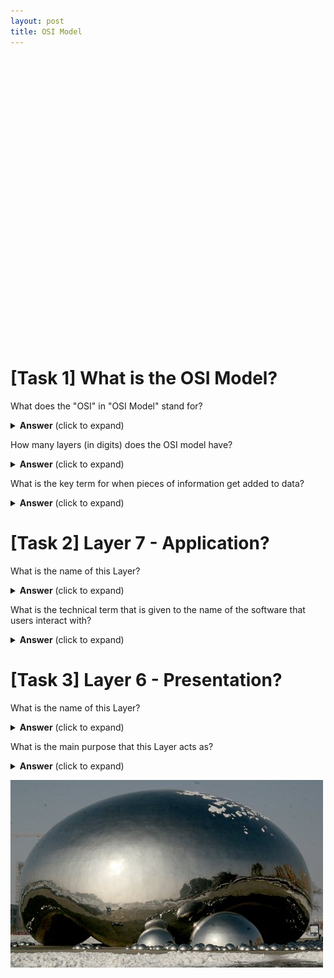 ```yaml
---
layout: post
title: OSI Model
---
```




<svg version="1.1" id="Layer_1" xmlns="http://www.w3.org/2000/svg" xmlns:xlink="http://www.w3.org/1999/xlink" x="0px" y="0px"
	 viewBox="0 0 680.9 616.6" style="enable-background:new 0 0 680.9 616.6;" xml:space="preserve">
<style type="text/css">
	.st0{fill:#79B609;}
	.st1{fill:#0C6919;}
	.st2{fill:#259A81;}
	.st3{fill:#3376A8;}
	.st4{fill:#3B31BA;}
	.st5{fill:#7509C0;}
	.st6{fill:#BA07A2;}
	.st7{fill:#2d2d2d;}
</style>
<g>
	<path class="st0" d="M666.8,74.5H14.1C6.3,74.5,0,68.1,0,60.3V14.1C0,6.3,6.3,0,14.1,0h652.6c7.8,0,14.1,6.3,14.1,14.1v46.2
		C680.9,68.1,674.6,74.5,666.8,74.5z M14.1,3C8,3,3,8,3,14.1v46.2c0,6.1,5,11.1,11.1,11.1h652.6c6.1,0,11.1-5,11.1-11.1V14.1
		c0-6.1-5-11.1-11.1-11.1H14.1z"/>
</g>
<g>
	<path class="st1" d="M666.8,164.8H14.1c-7.8,0-14.1-6.3-14.1-14.1v-46.2c0-7.8,6.3-14.1,14.1-14.1h652.6c7.8,0,14.1,6.3,14.1,14.1
		v46.2C680.9,158.5,674.6,164.8,666.8,164.8z M14.1,93.4C8,93.4,3,98.4,3,104.5v46.2c0,6.1,5,11.1,11.1,11.1h652.6
		c6.1,0,11.1-5,11.1-11.1v-46.2c0-6.1-5-11.1-11.1-11.1H14.1z"/>
</g>
<g>
	<path class="st2" d="M666.8,255.2H14.1c-7.8,0-14.1-6.3-14.1-14.1v-46.2c0-7.8,6.3-14.1,14.1-14.1h652.6c7.8,0,14.1,6.3,14.1,14.1
		v46.2C680.9,248.8,674.6,255.2,666.8,255.2z M14.1,183.7c-6.1,0-11.1,5-11.1,11.1v46.2c0,6.1,5,11.1,11.1,11.1h652.6
		c6.1,0,11.1-5,11.1-11.1v-46.2c0-6.1-5-11.1-11.1-11.1H14.1z"/>
</g>
<g>
	<path class="st3" d="M666.8,345.6H14.1c-7.8,0-14.1-6.3-14.1-14.1v-46.2c0-7.8,6.3-14.1,14.1-14.1h652.6c7.8,0,14.1,6.3,14.1,14.1
		v46.2C680.9,339.2,674.6,345.6,666.8,345.6z M14.1,274.1c-6.1,0-11.1,5-11.1,11.1v46.2c0,6.1,5,11.1,11.1,11.1h652.6
		c6.1,0,11.1-5,11.1-11.1v-46.2c0-6.1-5-11.1-11.1-11.1H14.1z"/>
</g>
<g>
	<path class="st4" d="M666.8,435.9H14.1c-7.8,0-14.1-6.3-14.1-14.1v-46.2c0-7.8,6.3-14.1,14.1-14.1h652.6c7.8,0,14.1,6.3,14.1,14.1
		v46.2C680.9,429.6,674.6,435.9,666.8,435.9z M14.1,364.5c-6.1,0-11.1,5-11.1,11.1v46.2c0,6.1,5,11.1,11.1,11.1h652.6
		c6.1,0,11.1-5,11.1-11.1v-46.2c0-6.1-5-11.1-11.1-11.1H14.1z"/>
</g>
<g>
	<path class="st5" d="M666.8,526.3H14.1c-7.8,0-14.1-6.3-14.1-14.1V466c0-7.8,6.3-14.1,14.1-14.1h652.6c7.8,0,14.1,6.3,14.1,14.1
		v46.2C680.9,519.9,674.6,526.3,666.8,526.3z M14.1,454.8C8,454.8,3,459.8,3,466v46.2c0,6.1,5,11.1,11.1,11.1h652.6
		c6.1,0,11.1-5,11.1-11.1V466c0-6.1-5-11.1-11.1-11.1H14.1z"/>
</g>
<g>
	<path class="st6" d="M666.8,616.6H14.1c-7.8,0-14.1-6.3-14.1-14.1v-46.2c0-7.8,6.3-14.1,14.1-14.1h652.6c7.8,0,14.1,6.3,14.1,14.1
		v46.2C680.9,610.3,674.6,616.6,666.8,616.6z M14.1,545.2c-6.1,0-11.1,5-11.1,11.1v46.2c0,6.1,5,11.1,11.1,11.1h652.6
		c6.1,0,11.1-5,11.1-11.1v-46.2c0-6.1-5-11.1-11.1-11.1H14.1z"/>
</g>
<g>
	<path class="st7" d="M65.9,25.8v4.5l-12.6,26h-7.6l12.6-24.6v-0.1h-14v-5.9H65.9z"/>
	<path class="st7" d="M70.4,52.5c0-2.5,1.7-4.4,4.2-4.4s4.2,1.8,4.2,4.4c0,2.5-1.7,4.3-4.2,4.3C72.2,56.9,70.4,55,70.4,52.5z"/>
	<path class="st7" d="M268.5,48.2l-2.3,8.1h-7.4l9.7-31.7h9.4l9.8,31.7H280l-2.4-8.1H268.5z M276.5,42.9l-2-6.7
		c-0.6-1.9-1.1-4.2-1.6-6.1h-0.1c-0.5,1.9-0.9,4.3-1.5,6.1l-1.9,6.7H276.5z"/>
	<path class="st7" d="M291.4,41.1c0-3-0.1-5.6-0.2-7.7h6.2l0.3,3.2h0.1c1.7-2.4,4.3-3.7,7.7-3.7c5,0,9.5,4.4,9.5,11.7
		c0,8.4-5.3,12.3-10.4,12.3c-2.8,0-4.9-1.1-6-2.6h-0.1v11.4h-7.1V41.1z M298.5,46.5c0,0.6,0,1.1,0.1,1.5c0.5,1.9,2.1,3.4,4.2,3.4
		c3.1,0,4.9-2.6,4.9-6.5c0-3.7-1.6-6.4-4.8-6.4c-2,0-3.8,1.5-4.3,3.6c-0.1,0.4-0.1,0.8-0.1,1.3V46.5z"/>
	<path class="st7" d="M319.5,41.1c0-3-0.1-5.6-0.2-7.7h6.2l0.3,3.2h0.1c1.7-2.4,4.3-3.7,7.7-3.7c5,0,9.5,4.4,9.5,11.7
		c0,8.4-5.3,12.3-10.4,12.3c-2.8,0-4.9-1.1-6-2.6h-0.1v11.4h-7.1V41.1z M326.7,46.5c0,0.6,0,1.1,0.1,1.5c0.5,1.9,2.1,3.4,4.2,3.4
		c3.1,0,4.9-2.6,4.9-6.5c0-3.7-1.6-6.4-4.8-6.4c-2,0-3.8,1.5-4.3,3.6c-0.1,0.4-0.1,0.8-0.1,1.3V46.5z"/>
	<path class="st7" d="M347.6,23h7.1v33.4h-7.1V23z"/>
	<path class="st7" d="M367.9,27c0,2-1.5,3.6-3.9,3.6c-2.3,0-3.8-1.6-3.7-3.6c0-2.1,1.5-3.6,3.8-3.6S367.9,24.9,367.9,27z
		 M360.5,56.4v-23h7.1v23H360.5z"/>
	<path class="st7" d="M390.7,55.8c-1.3,0.6-3.7,1-6.4,1c-7.4,0-12.2-4.5-12.2-11.7c0-6.7,4.6-12.2,13.2-12.2c1.9,0,3.9,0.3,5.5,0.9
		l-1.1,5.3c-0.8-0.4-2.1-0.7-4-0.7c-3.8,0-6.2,2.7-6.2,6.4c0,4.2,2.8,6.4,6.3,6.4c1.7,0,3-0.3,4.1-0.7L390.7,55.8z"/>
	<path class="st7" d="M407.9,56.4l-0.4-2.3h-0.1c-1.5,1.8-3.9,2.8-6.6,2.8c-4.7,0-7.4-3.4-7.4-7c0-6,5.4-8.8,13.5-8.8v-0.3
		c0-1.2-0.7-3-4.2-3c-2.3,0-4.8,0.8-6.3,1.7l-1.3-4.6c1.6-0.9,4.7-2,8.9-2c7.7,0,10.1,4.5,10.1,9.9v8c0,2.2,0.1,4.3,0.3,5.6H407.9z
		 M407,45.5c-3.8,0-6.7,0.8-6.7,3.6c0,1.8,1.2,2.7,2.8,2.7c1.8,0,3.2-1.2,3.7-2.6c0.1-0.4,0.1-0.8,0.1-1.2V45.5z"/>
	<path class="st7" d="M427.2,26.8v6.6h5.1v5.3h-5.1V47c0,2.8,0.7,4,2.8,4c0.9,0,1.6-0.1,2.1-0.2l0,5.4c-0.9,0.4-2.6,0.6-4.7,0.6
		c-2.3,0-4.2-0.8-5.4-2c-1.3-1.4-2-3.6-2-6.8v-9.4h-3.1v-5.3h3.1v-5L427.2,26.8z"/>
	<path class="st7" d="M443.9,27c0,2-1.5,3.6-3.9,3.6c-2.3,0-3.8-1.6-3.7-3.6c0-2.1,1.5-3.6,3.8-3.6S443.8,24.9,443.9,27z
		 M436.5,56.4v-23h7.1v23H436.5z"/>
	<path class="st7" d="M472.1,44.6c0,8.4-6,12.3-12.1,12.3c-6.7,0-11.9-4.4-11.9-11.8c0-7.4,4.9-12.2,12.3-12.2
		C467.4,32.9,472.1,37.7,472.1,44.6z M455.4,44.8c0,3.9,1.6,6.9,4.7,6.9c2.8,0,4.6-2.8,4.6-6.9c0-3.4-1.3-6.9-4.6-6.9
		C456.7,37.9,455.4,41.5,455.4,44.8z"/>
	<path class="st7" d="M476.5,40.7c0-2.9-0.1-5.3-0.2-7.3h6.2l0.3,3.1h0.1c0.9-1.5,3.3-3.7,7.1-3.7c4.7,0,8.2,3.1,8.2,9.9v13.6h-7.1
		V43.6c0-3-1-5-3.6-5c-2,0-3.1,1.4-3.6,2.7c-0.2,0.4-0.3,1.1-0.3,1.8v13.3h-7.1V40.7z"/>
	<path class="st7" d="M63.5,120.9c-0.8,0-1.6,0-2.8,0.1c-6.3,0.5-9.2,3.8-10,7.3h0.1c1.5-1.6,3.6-2.4,6.5-2.4c5.1,0,9.4,3.6,9.4,10
		c0,6.1-4.7,11-11.3,11c-8.1,0-12.1-6.1-12.1-13.3c0-5.7,2.1-10.5,5.4-13.6c3.1-2.8,7-4.3,11.8-4.5c1.3-0.1,2.2-0.1,2.9,0V120.9z
		 M59.6,136.2c0-2.8-1.5-5.3-4.6-5.3c-1.9,0-3.5,1.2-4.2,2.7c-0.2,0.4-0.3,0.9-0.3,1.8c0.1,3.2,1.7,6.2,4.9,6.2
		C58,141.6,59.6,139.3,59.6,136.2z"/>
	<path class="st7" d="M70.4,142.5c0-2.5,1.7-4.4,4.2-4.4s4.2,1.8,4.2,4.4c0,2.5-1.7,4.3-4.2,4.3C72.2,146.9,70.4,145,70.4,142.5z"/>
	<path class="st7" d="M261.1,115.1c2.2-0.4,5.3-0.7,9.7-0.7c4.4,0,7.6,0.8,9.7,2.5c2,1.6,3.4,4.2,3.4,7.3c0,3.1-1,5.7-2.9,7.5
		c-2.4,2.3-6.1,3.3-10.3,3.3c-0.9,0-1.8,0-2.4-0.1v11.3h-7.1V115.1z M268.2,129.5c0.6,0.1,1.4,0.2,2.4,0.2c3.8,0,6.2-1.9,6.2-5.2
		c0-2.9-2-4.7-5.6-4.7c-1.5,0-2.4,0.1-3,0.3V129.5z"/>
	<path class="st7" d="M287.7,130.9c0-3.4-0.1-5.6-0.2-7.6h6.2l0.2,4.2h0.2c1.2-3.3,4-4.7,6.2-4.7c0.7,0,1,0,1.5,0.1v6.7
		c-0.5-0.1-1.1-0.2-1.9-0.2c-2.6,0-4.4,1.4-4.9,3.6c-0.1,0.5-0.1,1-0.1,1.6v11.7h-7.1V130.9z"/>
	<path class="st7" d="M310.7,137.1c0.2,3,3.1,4.4,6.5,4.4c2.4,0,4.4-0.3,6.3-0.9l0.9,4.8c-2.3,0.9-5.2,1.4-8.3,1.4
		c-7.8,0-12.3-4.5-12.3-11.7c0-5.8,3.6-12.3,11.6-12.3c7.4,0,10.2,5.8,10.2,11.5c0,1.2-0.1,2.3-0.2,2.8H310.7z M319.1,132.3
		c0-1.7-0.8-4.7-4-4.7c-3,0-4.2,2.7-4.4,4.7H319.1z"/>
	<path class="st7" d="M330,140.1c1.3,0.8,4,1.7,6.2,1.7c2.2,0,3.1-0.8,3.1-1.9c0-1.2-0.7-1.7-3.4-2.6c-4.7-1.6-6.6-4.2-6.5-6.9
		c0-4.3,3.7-7.5,9.4-7.5c2.7,0,5.1,0.6,6.5,1.3l-1.3,4.9c-1-0.6-3-1.3-5-1.3c-1.7,0-2.7,0.7-2.7,1.9c0,1.1,0.9,1.6,3.7,2.6
		c4.4,1.5,6.2,3.7,6.3,7.1c0,4.3-3.4,7.4-10,7.4c-3,0-5.7-0.7-7.4-1.6L330,140.1z"/>
	<path class="st7" d="M355.9,137.1c0.2,3,3.1,4.4,6.5,4.4c2.4,0,4.4-0.3,6.3-0.9l0.9,4.8c-2.3,0.9-5.2,1.4-8.3,1.4
		c-7.8,0-12.3-4.5-12.3-11.7c0-5.8,3.6-12.3,11.6-12.3c7.4,0,10.2,5.8,10.2,11.5c0,1.2-0.1,2.3-0.2,2.8H355.9z M364.3,132.3
		c0-1.7-0.8-4.7-4-4.7c-3,0-4.2,2.7-4.4,4.7H364.3z"/>
	<path class="st7" d="M375.3,130.7c0-2.9-0.1-5.3-0.2-7.3h6.2l0.3,3.1h0.1c0.9-1.5,3.3-3.7,7.1-3.7c4.7,0,8.2,3.1,8.2,9.9v13.6h-7.1
		v-12.7c0-3-1-5-3.6-5c-2,0-3.1,1.4-3.6,2.7c-0.2,0.4-0.3,1.1-0.3,1.8v13.3h-7.1V130.7z"/>
	<path class="st7" d="M410.5,116.8v6.6h5.1v5.3h-5.1v8.3c0,2.8,0.7,4,2.8,4c0.9,0,1.6-0.1,2.1-0.2l0,5.4c-0.9,0.4-2.6,0.6-4.7,0.6
		c-2.3,0-4.2-0.8-5.4-2c-1.3-1.4-2-3.6-2-6.8v-9.4h-3.1v-5.3h3.1v-5L410.5,116.8z"/>
	<path class="st7" d="M432.8,146.4l-0.4-2.3h-0.1c-1.5,1.8-3.9,2.8-6.6,2.8c-4.7,0-7.4-3.4-7.4-7c0-6,5.4-8.8,13.5-8.8v-0.3
		c0-1.2-0.7-3-4.2-3c-2.3,0-4.8,0.8-6.3,1.7l-1.3-4.6c1.6-0.9,4.7-2,8.9-2c7.7,0,10.1,4.5,10.1,9.9v8c0,2.2,0.1,4.3,0.3,5.6H432.8z
		 M432,135.5c-3.8,0-6.7,0.8-6.7,3.6c0,1.8,1.2,2.7,2.8,2.7c1.8,0,3.2-1.2,3.7-2.6c0.1-0.4,0.1-0.8,0.1-1.2V135.5z"/>
	<path class="st7" d="M452.2,116.8v6.6h5.1v5.3h-5.1v8.3c0,2.8,0.7,4,2.8,4c0.9,0,1.6-0.1,2.1-0.2l0,5.4c-0.9,0.4-2.6,0.6-4.7,0.6
		c-2.3,0-4.2-0.8-5.4-2c-1.3-1.4-2-3.6-2-6.8v-9.4h-3.1v-5.3h3.1v-5L452.2,116.8z"/>
	<path class="st7" d="M468.8,117c0,2-1.5,3.6-3.9,3.6c-2.3,0-3.8-1.6-3.7-3.6c0-2.1,1.5-3.6,3.8-3.6S468.8,114.9,468.8,117z
		 M461.4,146.4v-23h7.1v23H461.4z"/>
	<path class="st7" d="M497,134.6c0,8.4-6,12.3-12.1,12.3c-6.7,0-11.9-4.4-11.9-11.8c0-7.4,4.9-12.2,12.3-12.2
		C492.3,122.9,497,127.7,497,134.6z M480.4,134.8c0,3.9,1.6,6.9,4.7,6.9c2.8,0,4.6-2.8,4.6-6.9c0-3.4-1.3-6.9-4.6-6.9
		C481.7,127.9,480.4,131.5,480.4,134.8z"/>
	<path class="st7" d="M501.4,130.7c0-2.9-0.1-5.3-0.2-7.3h6.2l0.3,3.1h0.1c0.9-1.5,3.3-3.7,7.1-3.7c4.7,0,8.2,3.1,8.2,9.9v13.6h-7.1
		v-12.7c0-3-1-5-3.6-5c-2,0-3.1,1.4-3.6,2.7c-0.2,0.4-0.3,1.1-0.3,1.8v13.3h-7.1V130.7z"/>
	<path class="st7" d="M64.4,211.7H52.5l-0.7,4.7c0.7-0.1,1.2-0.1,2-0.1c2.9,0,5.9,0.7,8,2.2c2.3,1.6,3.7,4.1,3.7,7.7
		c0,5.7-4.9,10.7-13.1,10.7c-3.7,0-6.8-0.8-8.5-1.7l1.3-5.4c1.4,0.7,4.1,1.5,6.9,1.5c3,0,6.1-1.4,6.1-4.7c0-3.1-2.5-5.1-8.6-5.1
		c-1.7,0-2.9,0.1-4.1,0.3l2-16h16.8V211.7z"/>
	<path class="st7" d="M70.4,232.5c0-2.5,1.7-4.4,4.2-4.4s4.2,1.8,4.2,4.4c0,2.5-1.7,4.3-4.2,4.3C72.2,236.9,70.4,235,70.4,232.5z"/>
	<path class="st7" d="M261.3,229c1.9,1,4.9,2,7.9,2c3.3,0,5-1.4,5-3.4c0-2-1.5-3.1-5.3-4.5c-5.3-1.8-8.7-4.7-8.7-9.4
		c0-5.4,4.5-9.5,12-9.5c3.6,0,6.2,0.8,8.1,1.6l-1.6,5.8c-1.3-0.6-3.5-1.5-6.6-1.5c-3.1,0-4.6,1.4-4.6,3.1c0,2,1.8,2.9,5.9,4.5
		c5.6,2.1,8.2,5,8.2,9.4c0,5.3-4.1,9.8-12.8,9.8c-3.6,0-7.2-0.9-9-1.9L261.3,229z"/>
	<path class="st7" d="M292.1,227.1c0.2,3,3.1,4.4,6.5,4.4c2.4,0,4.4-0.3,6.3-0.9l0.9,4.8c-2.3,0.9-5.2,1.4-8.3,1.4
		c-7.8,0-12.3-4.5-12.3-11.7c0-5.8,3.6-12.3,11.6-12.3c7.4,0,10.2,5.8,10.2,11.5c0,1.2-0.1,2.3-0.2,2.8H292.1z M300.5,222.3
		c0-1.7-0.8-4.7-4-4.7c-3,0-4.2,2.7-4.4,4.7H300.5z"/>
	<path class="st7" d="M311.3,230.1c1.3,0.8,4,1.7,6.2,1.7c2.2,0,3.1-0.8,3.1-1.9c0-1.2-0.7-1.7-3.4-2.6c-4.7-1.6-6.6-4.2-6.5-6.9
		c0-4.3,3.7-7.5,9.4-7.5c2.7,0,5.1,0.6,6.5,1.3l-1.3,4.9c-1-0.6-3-1.3-5-1.3c-1.7,0-2.7,0.7-2.7,1.9c0,1.1,0.9,1.6,3.7,2.6
		c4.4,1.5,6.2,3.7,6.2,7.1c0,4.3-3.4,7.4-10,7.4c-3,0-5.7-0.7-7.4-1.6L311.3,230.1z"/>
	<path class="st7" d="M331.7,230.1c1.3,0.8,4,1.7,6.2,1.7c2.2,0,3.1-0.8,3.1-1.9c0-1.2-0.7-1.7-3.4-2.6c-4.7-1.6-6.6-4.2-6.5-6.9
		c0-4.3,3.7-7.5,9.4-7.5c2.7,0,5.1,0.6,6.5,1.3l-1.3,4.9c-1-0.6-3-1.3-5-1.3c-1.7,0-2.7,0.7-2.7,1.9c0,1.1,0.9,1.6,3.7,2.6
		c4.4,1.5,6.2,3.7,6.2,7.1c0,4.3-3.4,7.4-10,7.4c-3,0-5.7-0.7-7.4-1.6L331.7,230.1z"/>
	<path class="st7" d="M359.5,207c0,2-1.5,3.6-3.9,3.6c-2.3,0-3.8-1.6-3.7-3.6c0-2.1,1.5-3.6,3.8-3.6S359.5,204.9,359.5,207z
		 M352.2,236.4v-23h7.1v23H352.2z"/>
	<path class="st7" d="M387.7,224.6c0,8.4-6,12.3-12.1,12.3c-6.7,0-11.9-4.4-11.9-11.8c0-7.4,4.9-12.2,12.3-12.2
		C383,212.9,387.7,217.7,387.7,224.6z M371.1,224.8c0,3.9,1.6,6.9,4.7,6.9c2.8,0,4.6-2.8,4.6-6.9c0-3.4-1.3-6.9-4.6-6.9
		C372.4,217.9,371.1,221.5,371.1,224.8z"/>
	<path class="st7" d="M392.2,220.7c0-2.9-0.1-5.3-0.2-7.3h6.2l0.3,3.1h0.1c0.9-1.5,3.3-3.7,7.1-3.7c4.7,0,8.2,3.1,8.2,9.9v13.6h-7.1
		v-12.7c0-3-1-5-3.6-5c-2,0-3.1,1.4-3.6,2.7c-0.2,0.4-0.3,1.1-0.3,1.8v13.3h-7.1V220.7z"/>
	<path class="st7" d="M56.6,326.4v-7.3H43.1v-4.7l11.6-18.6h8.7v17.9H67v5.4h-3.7v7.3H56.6z M56.6,313.7v-6.8c0-1.8,0.1-3.7,0.2-5.7
		h-0.2c-1,2-1.8,3.8-2.8,5.7l-4.1,6.7v0.1H56.6z"/>
	<path class="st7" d="M70.4,322.5c0-2.5,1.7-4.4,4.2-4.4s4.2,1.8,4.2,4.4c0,2.5-1.7,4.3-4.2,4.3C72.2,326.9,70.4,325,70.4,322.5z"/>
	<path class="st7" d="M274.9,300.7h-8.5v-6h24.3v6H282v25.7h-7.2V300.7z"/>
	<path class="st7" d="M291.7,310.9c0-3.4-0.1-5.6-0.2-7.6h6.2l0.2,4.2h0.2c1.2-3.3,4-4.7,6.2-4.7c0.7,0,1,0,1.5,0.1v6.7
		c-0.5-0.1-1.1-0.2-1.9-0.2c-2.6,0-4.4,1.4-4.9,3.6c-0.1,0.5-0.1,1-0.1,1.6v11.7h-7.1V310.9z"/>
	<path class="st7" d="M322.1,326.4l-0.4-2.3h-0.1c-1.5,1.8-3.9,2.8-6.6,2.8c-4.7,0-7.4-3.4-7.4-7c0-6,5.4-8.8,13.5-8.8v-0.3
		c0-1.2-0.7-3-4.2-3c-2.3,0-4.8,0.8-6.3,1.7l-1.3-4.6c1.6-0.9,4.7-2,8.9-2c7.7,0,10.1,4.5,10.1,9.9v8c0,2.2,0.1,4.3,0.3,5.6H322.1z
		 M321.3,315.5c-3.8,0-6.7,0.8-6.7,3.6c0,1.8,1.2,2.7,2.8,2.7c1.8,0,3.2-1.2,3.7-2.6c0.1-0.4,0.1-0.8,0.1-1.2V315.5z"/>
	<path class="st7" d="M333.9,310.7c0-2.9-0.1-5.3-0.2-7.3h6.2l0.3,3.1h0.1c0.9-1.5,3.3-3.7,7.1-3.7c4.7,0,8.2,3.1,8.2,9.9v13.6h-7.1
		v-12.7c0-3-1-5-3.6-5c-2,0-3.1,1.4-3.6,2.7c-0.2,0.4-0.3,1.1-0.3,1.8v13.3h-7.1V310.7z"/>
	<path class="st7" d="M361.4,320.1c1.3,0.8,4,1.7,6.2,1.7c2.2,0,3.1-0.8,3.1-1.9s-0.7-1.7-3.4-2.6c-4.7-1.6-6.6-4.2-6.5-6.9
		c0-4.3,3.7-7.5,9.4-7.5c2.7,0,5.1,0.6,6.5,1.3l-1.3,4.9c-1-0.6-3-1.3-5-1.3c-1.7,0-2.7,0.7-2.7,1.9c0,1.1,0.9,1.6,3.7,2.6
		c4.4,1.5,6.2,3.7,6.2,7.1c0,4.3-3.4,7.4-10,7.4c-3,0-5.7-0.7-7.4-1.6L361.4,320.1z"/>
	<path class="st7" d="M381.8,311.1c0-3-0.1-5.6-0.2-7.7h6.2l0.3,3.2h0.1c1.7-2.4,4.3-3.7,7.7-3.7c5,0,9.5,4.4,9.5,11.7
		c0,8.4-5.3,12.3-10.4,12.3c-2.8,0-4.9-1.1-6-2.6H389v11.4h-7.1V311.1z M389,316.5c0,0.6,0,1.1,0.1,1.5c0.5,1.9,2.1,3.4,4.2,3.4
		c3.1,0,4.9-2.6,4.9-6.5c0-3.7-1.6-6.4-4.8-6.4c-2,0-3.8,1.5-4.3,3.6c-0.1,0.4-0.1,0.8-0.1,1.3V316.5z"/>
	<path class="st7" d="M432.8,314.6c0,8.4-6,12.3-12.1,12.3c-6.7,0-11.9-4.4-11.9-11.8s4.9-12.2,12.3-12.2
		C428.1,302.9,432.8,307.7,432.8,314.6z M416.1,314.8c0,3.9,1.6,6.9,4.7,6.9c2.8,0,4.6-2.8,4.6-6.9c0-3.4-1.3-6.9-4.6-6.9
		C417.4,307.9,416.1,311.5,416.1,314.8z"/>
	<path class="st7" d="M437.2,310.9c0-3.4-0.1-5.6-0.2-7.6h6.2l0.2,4.2h0.2c1.2-3.3,4-4.7,6.2-4.7c0.7,0,1,0,1.5,0.1v6.7
		c-0.5-0.1-1.1-0.2-1.9-0.2c-2.6,0-4.4,1.4-4.9,3.6c-0.1,0.5-0.1,1-0.1,1.6v11.7h-7.1V310.9z"/>
	<path class="st7" d="M464,296.8v6.6h5.1v5.3H464v8.3c0,2.8,0.7,4,2.8,4c0.9,0,1.6-0.1,2.1-0.2l0,5.4c-0.9,0.4-2.6,0.6-4.7,0.6
		c-2.3,0-4.2-0.8-5.4-2c-1.3-1.4-2-3.6-2-6.8v-9.4H454v-5.3h3.1v-5L464,296.8z"/>
	<path class="st7" d="M45.2,409.3c1.3,0.7,4.2,1.9,7.1,1.9c3.7,0,5.6-1.8,5.6-4.1c0-3-3-4.4-6.2-4.4h-2.9v-5.1h2.8
		c2.4,0,5.5-0.9,5.5-3.5c0-1.8-1.5-3.2-4.5-3.2c-2.5,0-5.1,1.1-6.4,1.8l-1.5-5.2c1.8-1.2,5.5-2.3,9.4-2.3c6.5,0,10.2,3.4,10.2,7.6
		c0,3.2-1.8,5.8-5.6,7.1v0.1c3.7,0.7,6.6,3.4,6.6,7.4c0,5.4-4.7,9.4-12.5,9.4c-3.9,0-7.3-1-9.1-2.2L45.2,409.3z"/>
	<path class="st7" d="M70.4,412.5c0-2.5,1.7-4.4,4.2-4.4s4.2,1.8,4.2,4.4c0,2.5-1.7,4.3-4.2,4.3C72.2,416.9,70.4,415,70.4,412.5z"/>
	<path class="st7" d="M261.1,416.4v-31.7h8.4l6.6,11.6c1.9,3.3,3.8,7.3,5.2,10.9h0.1c-0.5-4.2-0.6-8.5-0.6-13.2v-9.3h6.6v31.7h-7.5
		l-6.8-12.2c-1.9-3.4-3.9-7.5-5.5-11.2l-0.1,0c0.2,4.2,0.3,8.6,0.3,13.8v9.5H261.1z"/>
	<path class="st7" d="M298.6,407.1c0.2,3,3.1,4.4,6.5,4.4c2.4,0,4.4-0.3,6.3-0.9l0.9,4.8c-2.3,0.9-5.2,1.4-8.3,1.4
		c-7.8,0-12.3-4.5-12.3-11.7c0-5.8,3.6-12.3,11.6-12.3c7.4,0,10.2,5.8,10.2,11.5c0,1.2-0.1,2.3-0.2,2.8H298.6z M307.1,402.3
		c0-1.7-0.8-4.7-4-4.7c-3,0-4.2,2.7-4.4,4.7H307.1z"/>
	<path class="st7" d="M325.9,386.8v6.6h5.1v5.3h-5.1v8.3c0,2.8,0.7,4,2.8,4c0.9,0,1.6-0.1,2.1-0.2l0,5.4c-0.9,0.4-2.6,0.6-4.7,0.6
		c-2.3,0-4.2-0.8-5.4-2c-1.3-1.4-2-3.6-2-6.8v-9.4h-3.1v-5.3h3.1v-5L325.9,386.8z"/>
	<path class="st7" d="M340.4,393.4l1.8,9.4c0.5,2.4,0.9,4.9,1.3,7.6h0.1c0.5-2.6,1.1-5.3,1.7-7.5l2.4-9.4h5.6l2.3,9.2
		c0.6,2.6,1.2,5.2,1.7,7.8h0.1c0.3-2.6,0.8-5.2,1.3-7.8l2-9.1h7l-7,23H354l-2.2-8.1c-0.6-2.3-1-4.3-1.5-7.1h-0.1
		c-0.4,2.9-0.9,5-1.5,7.1l-2.3,8.1h-6.7l-6.7-23H340.4z"/>
	<path class="st7" d="M393.1,404.6c0,8.4-6,12.3-12.1,12.3c-6.7,0-11.9-4.4-11.9-11.8s4.9-12.2,12.3-12.2
		C388.4,392.9,393.1,397.7,393.1,404.6z M376.5,404.8c0,3.9,1.6,6.9,4.7,6.9c2.8,0,4.6-2.8,4.6-6.9c0-3.4-1.3-6.9-4.6-6.9
		C377.7,397.9,376.5,401.5,376.5,404.8z"/>
	<path class="st7" d="M397.5,400.9c0-3.4-0.1-5.6-0.2-7.6h6.2l0.2,4.2h0.2c1.2-3.3,4-4.7,6.2-4.7c0.7,0,1,0,1.5,0.1v6.7
		c-0.5-0.1-1.1-0.2-1.9-0.2c-2.6,0-4.4,1.4-4.9,3.6c-0.1,0.5-0.1,1-0.1,1.6v11.7h-7.1V400.9z"/>
	<path class="st7" d="M422.4,403.1L422.4,403.1c0.6-0.9,1.2-1.9,1.7-2.8l4.7-6.9h8.6l-8.2,9.3l9.4,13.7h-8.8l-5.5-9.4l-1.8,2.3v7.2
		h-7.1V383h7.1V403.1z"/>
	<path class="st7" d="M44,506.4V502l3.9-3.6c6.7-6,9.9-9.4,10-13c0-2.5-1.5-4.5-5-4.5c-2.6,0-4.9,1.3-6.5,2.5l-2-5.1
		c2.3-1.7,5.9-3.1,10-3.1c6.9,0,10.7,4,10.7,9.6c0,5.1-3.7,9.2-8.1,13.2l-2.8,2.3v0.1h11.5v5.9H44z"/>
	<path class="st7" d="M70.4,502.5c0-2.5,1.7-4.4,4.2-4.4s4.2,1.8,4.2,4.4c0,2.5-1.7,4.3-4.2,4.3C72.2,506.9,70.4,505,70.4,502.5z"/>
	<path class="st7" d="M261.1,475.1c2.6-0.4,6.1-0.7,9.7-0.7c6,0,9.9,1.1,13,3.4c3.3,2.4,5.4,6.3,5.4,11.9c0,6.1-2.2,10.2-5.3,12.8
		c-3.3,2.8-8.4,4.1-14.6,4.1c-3.7,0-6.3-0.2-8.1-0.5V475.1z M268.3,500.9c0.6,0.1,1.6,0.1,2.5,0.1c6.5,0,10.7-3.5,10.7-11.1
		c0-6.6-3.8-10.1-10-10.1c-1.6,0-2.6,0.1-3.2,0.3V500.9z"/>
	<path class="st7" d="M306.6,506.4l-0.4-2.3h-0.1c-1.5,1.8-3.9,2.8-6.6,2.8c-4.7,0-7.4-3.4-7.4-7c0-6,5.4-8.8,13.5-8.8v-0.3
		c0-1.2-0.7-3-4.2-3c-2.3,0-4.8,0.8-6.3,1.7l-1.3-4.6c1.6-0.9,4.7-2,8.9-2c7.7,0,10.1,4.5,10.1,9.9v8c0,2.2,0.1,4.3,0.3,5.6H306.6z
		 M305.8,495.5c-3.8,0-6.7,0.8-6.7,3.6c0,1.8,1.2,2.7,2.8,2.7c1.8,0,3.2-1.2,3.7-2.6c0.1-0.4,0.1-0.8,0.1-1.2V495.5z"/>
	<path class="st7" d="M326,476.8v6.6h5.1v5.3H326v8.3c0,2.8,0.7,4,2.8,4c0.9,0,1.6-0.1,2.1-0.2l0,5.4c-0.9,0.4-2.6,0.6-4.7,0.6
		c-2.3,0-4.2-0.8-5.4-2c-1.3-1.4-2-3.6-2-6.8v-9.4h-3.1v-5.3h3.1v-5L326,476.8z"/>
	<path class="st7" d="M348.3,506.4l-0.4-2.3h-0.1c-1.5,1.8-3.9,2.8-6.6,2.8c-4.7,0-7.4-3.4-7.4-7c0-6,5.4-8.8,13.5-8.8v-0.3
		c0-1.2-0.7-3-4.2-3c-2.4,0-4.8,0.8-6.3,1.7l-1.3-4.6c1.6-0.9,4.7-2,8.9-2c7.7,0,10.1,4.5,10.1,9.9v8c0,2.2,0.1,4.3,0.3,5.6H348.3z
		 M347.5,495.5c-3.8,0-6.7,0.8-6.7,3.6c0,1.8,1.2,2.7,2.8,2.7c1.8,0,3.2-1.2,3.7-2.6c0.1-0.4,0.1-0.8,0.1-1.2V495.5z"/>
	<path class="st7" d="M369.6,473h7.1v33.4h-7.1V473z"/>
	<path class="st7" d="M389.9,477c0,2-1.5,3.6-3.9,3.6c-2.3,0-3.8-1.6-3.7-3.6c0-2.1,1.5-3.6,3.8-3.6S389.8,474.9,389.9,477z
		 M382.5,506.4v-23h7.1v23H382.5z"/>
	<path class="st7" d="M395.4,490.7c0-2.9-0.1-5.3-0.2-7.3h6.2l0.3,3.1h0.1c0.9-1.5,3.3-3.7,7.1-3.7c4.7,0,8.2,3.1,8.2,9.9v13.6H410
		v-12.7c0-3-1-5-3.6-5c-2,0-3.1,1.4-3.6,2.7c-0.2,0.4-0.3,1.1-0.3,1.8v13.3h-7.1V490.7z"/>
	<path class="st7" d="M430.1,493.1L430.1,493.1c0.6-0.9,1.2-1.9,1.7-2.8l4.7-6.9h8.6l-8.2,9.3l9.4,13.7h-8.8l-5.5-9.4l-1.8,2.3v7.2
		h-7.1V473h7.1V493.1z"/>
	<path class="st7" d="M53.1,572.1L53.1,572.1l-5.9,2.8l-1.2-5.4l8.1-3.8H60v30.5h-6.9V572.1z"/>
	<path class="st7" d="M70.4,592.5c0-2.5,1.7-4.4,4.2-4.4s4.2,1.8,4.2,4.4c0,2.5-1.7,4.3-4.2,4.3C72.2,596.9,70.4,595,70.4,592.5z"/>
	<path class="st7" d="M261.1,565.1c2.2-0.4,5.3-0.7,9.7-0.7c4.4,0,7.6,0.8,9.7,2.5c2,1.6,3.4,4.2,3.4,7.3c0,3.1-1,5.7-2.9,7.5
		c-2.4,2.3-6.1,3.3-10.3,3.3c-0.9,0-1.8,0-2.4-0.1v11.3h-7.1V565.1z M268.2,579.5c0.6,0.1,1.4,0.2,2.4,0.2c3.8,0,6.2-1.9,6.2-5.2
		c0-2.9-2-4.7-5.6-4.7c-1.5,0-2.4,0.1-3,0.3V579.5z"/>
	<path class="st7" d="M288.2,563h7.1v13.1h0.1c0.8-1,1.7-1.7,2.8-2.3c1-0.6,2.4-0.9,3.7-0.9c4.6,0,8,3.1,8,10.1v13.4h-7.1v-12.6
		c0-3-1-5.1-3.7-5.1c-1.9,0-3.1,1.2-3.6,2.5c-0.2,0.5-0.2,1.1-0.2,1.6v13.6h-7.1V563z"/>
	<path class="st7" d="M320.2,573.4l3.4,11.3c0.4,1.4,0.8,3.1,1.1,4.3h0.1c0.3-1.2,0.7-3,1-4.3l2.8-11.3h7.7l-5.4,15.1
		c-3.3,9.1-5.5,12.8-8.1,15.1c-2.5,2.2-5.1,2.9-6.9,3.1l-1.5-6.1c0.9-0.1,2-0.6,3.1-1.2c1.1-0.6,2.3-1.7,3-2.9
		c0.2-0.3,0.4-0.7,0.4-1c0-0.2,0-0.6-0.3-1.2l-8.4-21H320.2z"/>
	<path class="st7" d="M338.6,590.1c1.3,0.8,4,1.7,6.2,1.7c2.2,0,3.1-0.8,3.1-1.9s-0.7-1.7-3.4-2.6c-4.7-1.6-6.6-4.2-6.5-6.9
		c0-4.3,3.7-7.5,9.4-7.5c2.7,0,5.1,0.6,6.5,1.3l-1.3,4.9c-1-0.6-3-1.3-5-1.3c-1.7,0-2.7,0.7-2.7,1.9c0,1.1,0.9,1.6,3.7,2.6
		c4.4,1.5,6.2,3.7,6.2,7.1c0,4.3-3.4,7.4-10,7.4c-3,0-5.7-0.7-7.4-1.6L338.6,590.1z"/>
	<path class="st7" d="M366.4,567c0,2-1.5,3.6-3.9,3.6c-2.3,0-3.8-1.6-3.7-3.6c0-2.1,1.5-3.6,3.8-3.6S366.4,564.9,366.4,567z
		 M359,596.4v-23h7.1v23H359z"/>
	<path class="st7" d="M389.2,595.8c-1.3,0.6-3.7,1-6.4,1c-7.4,0-12.2-4.5-12.2-11.7c0-6.7,4.6-12.2,13.2-12.2c1.9,0,3.9,0.3,5.5,0.9
		l-1.1,5.3c-0.8-0.4-2.1-0.7-4-0.7c-3.8,0-6.2,2.7-6.2,6.4c0,4.2,2.8,6.4,6.3,6.4c1.7,0,3-0.3,4.1-0.7L389.2,595.8z"/>
	<path class="st7" d="M406.4,596.4l-0.4-2.3h-0.1c-1.5,1.8-3.9,2.8-6.6,2.8c-4.7,0-7.4-3.4-7.4-7c0-6,5.4-8.8,13.5-8.8v-0.3
		c0-1.2-0.7-3-4.2-3c-2.3,0-4.8,0.8-6.3,1.7l-1.3-4.6c1.6-0.9,4.7-2,8.9-2c7.7,0,10.1,4.5,10.1,9.9v8c0,2.2,0.1,4.3,0.3,5.6H406.4z
		 M405.5,585.5c-3.8,0-6.7,0.8-6.7,3.6c0,1.8,1.2,2.7,2.8,2.7c1.8,0,3.2-1.2,3.7-2.6c0.1-0.4,0.1-0.8,0.1-1.2V585.5z"/>
	<path class="st7" d="M418.1,563h7.1v33.4h-7.1V563z"/>
</g>
</svg>


# [Task 1] What is the OSI Model?

What does the "OSI" in "OSI Model" stand for?

<details>
    <summary>
        <b>Answer</b> (click to expand)
    </summary>
    <p>
        Open Systems Interconnection
    </p>
</details>



How many layers (in digits) does the OSI model have?

<details>
    <summary>
        <b>Answer</b> (click to expand)
    </summary>
    <p>
        7
    </p>
</details>



What is the key term for when pieces of information get added to data?

<details>
    <summary>
        <b>Answer</b> (click to expand)
    </summary>
    <p>
        encapsulation
    </p>
</details>


# [Task 2] Layer 7 - Application?

What is the name of this Layer?

<details>
    <summary>
        <b>Answer</b> (click to expand)
    </summary>
    <p>
        Application
    </p>
</details>


What is the technical term that is given to the name of the software that users interact with?

<details>
    <summary>
        <b>Answer</b> (click to expand)
    </summary>
    <p>
        Graphical User Interface
    </p>
</details>


# [Task 3] Layer 6 - Presentation?

What is the name of this Layer?

<details>
    <summary>
        <b>Answer</b> (click to expand)
    </summary>
    <p>
        Presentation
    </p>
</details>



What is the main purpose that this Layer acts as?

<details>
    <summary>
        <b>Answer</b> (click to expand)
    </summary>
    <p>
        Translator
    </p>
</details>

![image1](https://raw.githubusercontent.com/Akasaru0/akasaru0.github.io/master/Images/THM%20Geolocating%20Image/1.jpeg)







